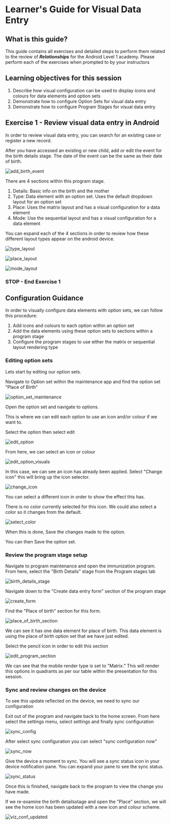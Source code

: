 # Learner's Guide for Visual Data Entry

## What is this guide?

This guide contains all exercises and detailed steps to perform them related to the review of ***Relationships*** for the Android Level 1 academy. Please perform each of the exercises when prompted to by your instructors

## Learning objectives for this session

1. Describe how visual configuration can be used to display icons and colours for data elements and option sets
2. Demonstrate how to configure Option Sets for visual data entry
3. Demonstrate how to configure Program Stages for visual data entry

## Exercise 1 - Review visual data entry in Android

In order to review visual data entry, you can search for an existing case or register a new record. 

After you have accessed an existing or new child, add or edit the event for the birth details stage. The date of the event can be the same as their date of birth.

![add_birth_event](images/vizentry/add_birth_event.png)

There are 4 sections within this program stage.

1. Details: Basic info on the birth and the mother
2. Type: Data element with an option set. Uses the default dropdown layout for an option set
3. Place: Uses the matrix layout and has a visual configuration for a data element
4. Mode: Use the sequential layout and has a visual configuration for a data element

You can expand each of the 4 sections in order to review how these different layout types appear on the android device.

![type_layout](images/vizentry/type_layout.png)

![place_layout](images/vizentry/place_layout.png)

![mode_layout](images/vizentry/mode_layout.png)

### STOP - End Exercise 1

## Configuration Guidance

In order to visually configure data elements with option sets, we can follow this procedure:

1. Add icons and colours to each option within an option set
2. Add the data elements using these option sets to sections within a program stage
3. Configure the program stages to use either the matrix or sequential layout rendering type

### Editing option sets

Lets start by editing our option sets.

Navigate to Option set within the maintenance app and find the option set "Place of Birth"

![option_set_maintenance](images/vizentry/option_set_maintenance.png)

Open the option set and navigate to options.

This is where we can edit each option to use an icon and/or colour if we want to.

Select the option then select edit

![edit_option](images/vizentry/edit_option.png)

From here, we can select an icon or colour

![edit_option_visuals](images/vizentry/edit_option_visuals.png)

In this case, we can see an icon has already been applied. Select "Change icon" this will bring up the icon selector.

![change_icon](images/vizentry/change_icon.png)

You can select a different icon in order to show the effect this has.

There is no color currently selected for this icon. We could also select a color so it changes from the default.

![select_color](images/vizentry/select_color.png)

When this is done, Save the changes made to the option.

You can then Save the option set.

### Review the program stage setup

Navigate to program maintenance and open the immunization program. From here, select the "Birth Details" stage from the Program stages tab

![birth_details_stage](images/vizentry/birth_details_stage.png)

Navigate down to the "Create data entry form" section of the program stage

![create_form](images/vizentry/data_entry.png)

Find the "Place of birth" section for this form. 

![place_of_birth_section](images/vizentry/place_of_birth_section.png)

We can see it has one data element for place of birth. This data element is using the place of birth option set that we have just edited. 

Select the pencil icon in order to edit this section

![edit_program_section](images/vizentry/edit_program_section.png)

We can see that the mobile render type is set to "Matrix." This will render this options in quadrants as per our table within the presentation for this session. 

### Sync and review changes on the device

To see this update reflected on the device, we need to sync our configuration

Exit out of the program and navigate back to the home screen. From here select the settings menu, select settings and finally sync configuration

![sync_config](images/vizentry/sync_config.png)

After select sync configuration you can select "sync configuration now"

![sync_now](images/vizentry/sync_config_now.png)

Give the device a moment to sync. You will see a sync status icon in your device notification pane. You can expand your pane to see the sync status.

![sync_status](images/vizentry/sync_status.png)

Once this is finished, navigate back to the program to view the change you have made.

If we re-examine the birth detailsstage and open the "Place" section, we will see the home icon has been updated with a new icon and colour scheme.

![viz_conf_updated](images/vizentry/viz_conf_updated.png)